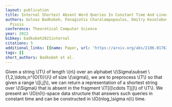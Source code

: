 ```yaml
---
layout: publication
title: Internal Shortest Absent Word Queries In Constant Time And Linear Space
authors: Golnaz Badkobeh, Panagiotis Charalampopoulos, Dmitry Kosolobov, Solon P.
  Pissis
conference: Theoretical Computer Science
year: 2022
bibkey: badkobeh2021internal
citations: 5
additional_links: [{name: Paper, url: 'https://arxiv.org/abs/2106.01763'}]
tags: []
short_authors: Badkobeh et al.
---
```

Given a string \\(T\\) of length \\(n\\) over an alphabet \\(\Sigma\subset
\\{1,2,\ldots,n^\{O(1)\}\\}\\) of size \\(\sigma\\), we are to preprocess \\(T\\) so that
given a range \\([i,j]\\), we can return a representation of a shortest string over
\\(\Sigma\\) that is absent in the fragment \\(T[i]\cdots T[j]\\) of \\(T\\). We present an
\\(O(n)\\)-space data structure that answers such queries in constant time and can
be constructed in \\(O(nlog_\sigma n)\\) time.